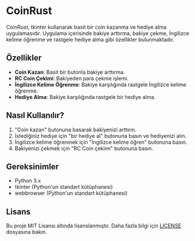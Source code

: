 # CoinRust

CoinRust, tkinter kullanarak basit bir coin kazanma ve hediye alma uygulamasıdır. Uygulama içerisinde bakiye arttırma, bakiye çekme, İngilizce kelime öğrenme ve rastgele hediye alma gibi özellikler bulunmaktadır.

## Özellikler

- **Coin Kazan**: Basit bir butonla bakiye arttırma.
- **RC Coin Çekimi**: Bakiyeden para çekme işlemi.
- **İngilizce Kelime Öğrenme**: Bakiye karşılığında rastgele İngilizce kelime öğrenme.
- **Hediye Alma**: Bakiye karşılığında rastgele bir hediye alma.

## Nasıl Kullanılır?

1. "Coin kazan" butonuna basarak bakiyenizi arttırın.
2. İstediğiniz hediye için "bir hediye al" butonuna basın ve hediyenizi alın.
3. İngilizce kelime öğrenmek için "İngilizce kelime öğren" butonuna basın.
4. Bakiyenizi çekmek için "RC Coin çekimi" butonuna basın.


## Gereksinimler

- Python 3.x
- tkinter (Python'un standart kütüphanesi)
- webbrowser (Python'un standart kütüphanesi)

## Lisans

Bu proje MIT Lisansı altında lisanslanmıştır. Daha fazla bilgi için [LICENSE](LICENSE) dosyasına bakın.

